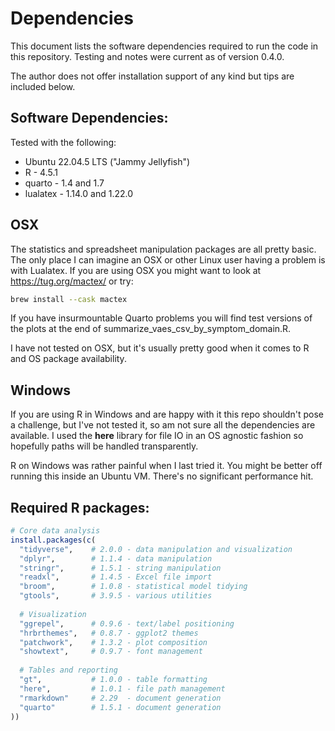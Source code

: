 # Dependencies

This document lists the software dependencies required to run the code in this repository. Testing and notes were current as of version 0.4.0.

The author does not offer installation support of any kind but tips are included below.

## Software Dependencies:

Tested with the following:

-   Ubuntu 22.04.5 LTS ("Jammy Jellyfish")
-   R - 4.5.1
-   quarto - 1.4 and 1.7
-   lualatex - 1.14.0 and 1.22.0

## OSX

The statistics and spreadsheet manipulation packages are all pretty basic. The only place I can imagine an OSX or other Linux user having a problem is with Lualatex. If you are using OSX you might want to look at <https://tug.org/mactex/> or try:

``` bash
brew install --cask mactex
```

If you have insurmountable Quarto problems you will find test versions of the plots at the end of summarize_vaes_csv_by_symptom_domain.R.

I have not tested on OSX, but it's usually pretty good when it comes to R and OS package availability.

## Windows

If you are using R in Windows and are happy with it this repo shouldn't pose a challenge, but I've not tested it, so am not sure all the dependencies are available. I used the **here** library for file IO in an OS agnostic fashion so hopefully paths will be handled transparently.

R on Windows was rather painful when I last tried it. You might be better off running this inside an Ubuntu VM. There's no significant performance hit.

## Required R packages:

``` r
# Core data analysis
install.packages(c(
  "tidyverse",    # 2.0.0 - data manipulation and visualization
  "dplyr",        # 1.1.4 - data manipulation 
  "stringr",      # 1.5.1 - string manipulation
  "readxl",       # 1.4.5 - Excel file import
  "broom",        # 1.0.8 - statistical model tidying
  "gtools",       # 3.9.5 - various utilities
  
  # Visualization
  "ggrepel",      # 0.9.6 - text/label positioning
  "hrbrthemes",   # 0.8.7 - ggplot2 themes
  "patchwork",    # 1.3.2 - plot composition
  "showtext",     # 0.9.7 - font management
  
  # Tables and reporting
  "gt",           # 1.0.0 - table formatting
  "here",         # 1.0.1 - file path management
  "rmarkdown"     # 2.29  - document generation
  "quarto"        # 1.5.1 - document generation
))
```
